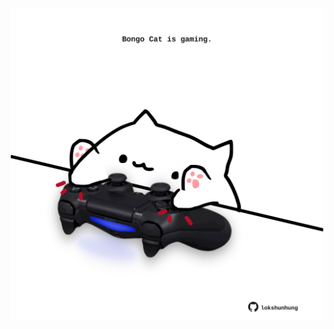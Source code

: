 <!-- built at 21/02/2022, 07:00:56 UTC -->
<p align="center">
  <img width="500" height="500" src="./ReadmeImage.svg">
</p>
